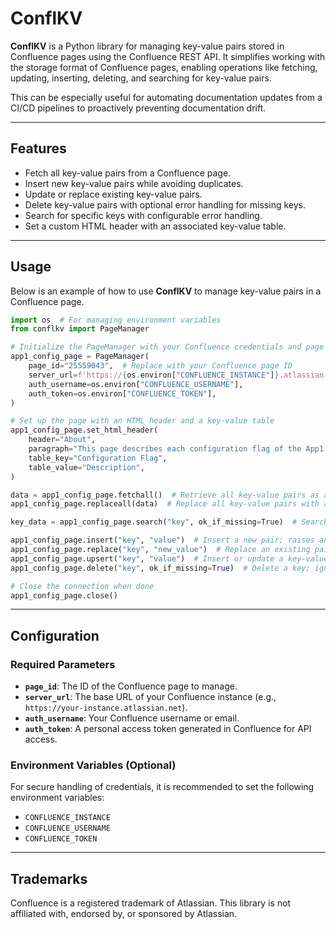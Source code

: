 # ConflKV

**ConflKV** is a Python library for managing key-value pairs stored in Confluence pages using the Confluence REST API. It simplifies working with the storage format of Confluence pages, enabling operations like fetching, updating, inserting, deleting, and searching for key-value pairs.

This can be especially useful for automating documentation updates from a CI/CD pipelines to proactively preventing documentation drift. 

---

## Features

- Fetch all key-value pairs from a Confluence page.
- Insert new key-value pairs while avoiding duplicates.
- Update or replace existing key-value pairs.
- Delete key-value pairs with optional error handling for missing keys.
- Search for specific keys with configurable error handling.
- Set a custom HTML header with an associated key-value table.

---

## Usage

Below is an example of how to use **ConflKV** to manage key-value pairs in a Confluence page.

```python
import os  # For managing environment variables
from conflkv import PageManager

# Initialize the PageManager with your Confluence credentials and page details
app1_config_page = PageManager(
    page_id="25559043",  # Replace with your Confluence page ID
    server_url=f'https://{os.environ["CONFLUENCE_INSTANCE"]}.atlassian.net',
    auth_username=os.environ["CONFLUENCE_USERNAME"],
    auth_token=os.environ["CONFLUENCE_TOKEN"],
)

# Set up the page with an HTML header and a key-value table
app1_config_page.set_html_header(
    header="About",
    paragraph="This page describes each configuration flag of the App1 application.",
    table_key="Configuration Flag",
    table_value="Description",
)

data = app1_config_page.fetchall()  # Retrieve all key-value pairs as a dictionary
app1_config_page.replaceall(data)  # Replace all key-value pairs with a new dictionary

key_data = app1_config_page.search("key", ok_if_missing=True)  # Search for a key; ignores missing keys if 'ok_if_missing' is True

app1_config_page.insert("key", "value")  # Insert a new pair; raises an error if the key exists
app1_config_page.replace("key", "new_value")  # Replace an existing pair; raises an error if the key doesn't exist
app1_config_page.upsert("key", "value")  # Insert or update a key-value pair
app1_config_page.delete("key", ok_if_missing=True)  # Delete a key; ignores missing keys if 'ok_if_missing' is True

# Close the connection when done
app1_config_page.close()
```

---

## Configuration

### Required Parameters
- **`page_id`**: The ID of the Confluence page to manage.
- **`server_url`**: The base URL of your Confluence instance (e.g., `https://your-instance.atlassian.net`).
- **`auth_username`**: Your Confluence username or email.
- **`auth_token`**: A personal access token generated in Confluence for API access.

### Environment Variables (Optional)
For secure handling of credentials, it is recommended to set the following environment variables:
- `CONFLUENCE_INSTANCE`
- `CONFLUENCE_USERNAME`
- `CONFLUENCE_TOKEN`

---

## Trademarks

Confluence is a registered trademark of Atlassian. This library is not affiliated with, endorsed by, or sponsored by Atlassian.
